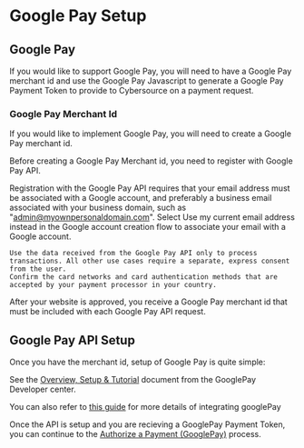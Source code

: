 # Google Pay Setup

## Google Pay

If you would like to support Google Pay, you will need to have a Google Pay merchant id and use the Google Pay Javascript to generate a Google Pay Payment Token to provide to Cybersource on a payment request.

### Google Pay Merchant Id

If you would like to implement Google Pay, you will need to create a Google Pay merchant id.

Before creating a Google Pay Merchant id, you need to register with Google Pay API.

Registration with the Google Pay API requires that your email address must be associated with a Google account, and preferably a business email associated with your business domain, such as "admin@myownpersonaldomain.com". Select Use my current email address instead in the Google account creation flow to associate your email with a Google account.

    Use the data received from the Google Pay API only to process transactions. All other use cases require a separate, express consent from the user.
    Confirm the card networks and card authentication methods that are accepted by your payment processor in your country.

After your website is approved, you receive a Google Pay merchant id that must be included with each Google Pay API request.

## Google Pay API Setup

Once you have the merchant id, setup of Google Pay is quite simple:

See the [Overview, Setup & Tutorial](https://developers.google.com/pay/api/web/overview) document from the GooglePay Developer center.

You can also refer to [this guide](https://docs.cybersource.com/content/dam/new-documentation/documentation/en/google-pay/smartpay/rest/googlepay-rest-smartpay.pdf) for more details of integrating googlePay

Once the API is setup and you are recieving a GooglePay Payment Token, you can continue to the [Authorize a Payment (GooglePay)](Authorize-a-Payment-GooglePay.md) process.
